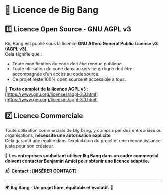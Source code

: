 
# 📝 Licence de Big Bang

## 1️⃣ Licence Open Source - GNU AGPL v3

Big Bang est publié sous la licence **GNU Affero General Public License v3 (AGPL v3)**.  
Cela signifie que :  
- Toute modification du code doit être rendue publique.  
- Toute utilisation du code dans un service en ligne doit être accompagnée d’un accès au code source.  
- Ce projet reste 100% open source et accessible à tous.  

📜 **Texte complet de la licence AGPL v3** : [https://www.gnu.org/licenses/agpl-3.0.html](https://www.gnu.org/licenses/agpl-3.0.html)  

## 2️⃣ Licence Commerciale

Toute utilisation commerciale de Big Bang, y compris par des entreprises ou organisations, **nécessite une autorisation explicite**.  
Cela garantit une égalité dans l’exploitation du projet et une reconnaissance juste pour son créateur.  

📌 **Les entreprises souhaitant utiliser Big Bang dans un cadre commercial doivent contacter Benjamin Amiel pour obtenir une licence adaptée.**  

📬 **Contact : [INSÉRER CONTACT]**  

---  
🌍 **Big Bang - Un projet libre, équitable et évolutif.** 🚀  
